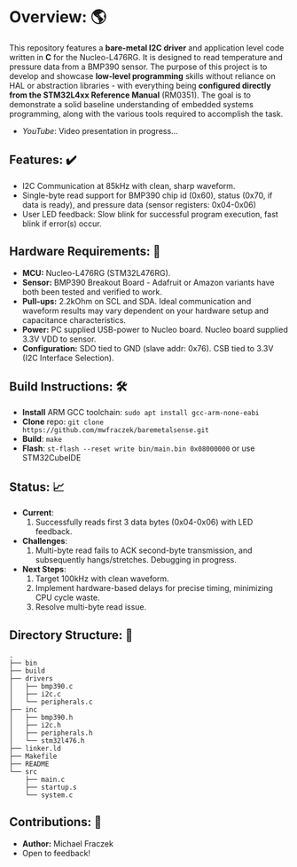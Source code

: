 # Overview: 🌎
This repository features a **bare-metal I2C driver** and application level code written in **C** for the Nucleo-L476RG. It is designed to read temperature and pressure data from a BMP390 sensor. The purpose of this project is to develop and showcase **low-level programming** skills without reliance on HAL or abstraction libraries - with everything being **configured directly from the STM32L4xx Reference Manual** (RM0351). The goal is to demonstrate a solid baseline understanding of embedded systems programming, along with the various tools required to accomplish the task. 

- _YouTube_: Video presentation in progress...

## Features: ✔️
- I2C Communication at 85kHz with clean, sharp waveform.
- Single-byte read support for BMP390 chip id (0x60), status (0x70, if data is ready), and pressure data (sensor registers: 0x04-0x06)
- User LED feedback: Slow blink for successful program execution, fast blink if error(s) occur.

## Hardware Requirements: 🧰
- **MCU:** Nucleo-L476RG (STM32L476RG).
- **Sensor:** BMP390 Breakout Board - Adafruit or Amazon variants have both been tested and verified to work.
- **Pull-ups:** 2.2kOhm on SCL and SDA. Ideal communication and waveform results may vary dependent on your hardware setup and capacitance characteristics.
- **Power:** PC supplied USB-power to Nucleo board. Nucleo board supplied 3.3V VDD to sensor.
- **Configuration:** SDO tied to GND (slave addr: 0x76). CSB tied to 3.3V (I2C Interface Selection).   

## Build Instructions: 🛠️
- **Install** ARM GCC toolchain: `sudo apt install gcc-arm-none-eabi`
- **Clone** repo: `git clone https://github.com/mwfraczek/baremetalsense.git`
- **Build**: `make`
- **Flash**: `st-flash --reset write bin/main.bin 0x08000000` or use STM32CubeIDE

## Status: 📈
- **Current**:
  1. Successfully reads first 3 data bytes (0x04-0x06) with LED feedback. 
- **Challenges**:
  1. Multi-byte read fails to ACK second-byte transmission, and subsequently hangs/stretches. Debugging in progress.
- **Next Steps**: 
  1. Target 100kHz with clean waveform.
  2. Implement hardware-based delays for precise timing, minimizing CPU cycle waste.
  3. Resolve multi-byte read issue.
 
## Directory Structure: 📂
    .
    ├── bin
    ├── build
    ├── drivers
    │   ├── bmp390.c
    │   ├── i2c.c
    │   └── peripherals.c
    ├── inc
    │   ├── bmp390.h
    │   ├── i2c.h
    │   ├── peripherals.h
    │   └── stm32l476.h
    ├── linker.ld
    ├── Makefile
    ├── README
    └── src
        ├── main.c
        ├── startup.s
        └── system.c

## Contributions: 👤
- **Author:** Michael Fraczek
- Open to feedback!
